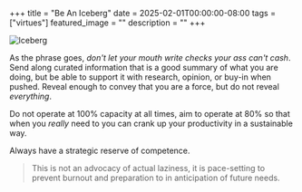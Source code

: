 +++
title =  "Be An Iceberg"
date = 2025-02-01T00:00:00-08:00
tags = ["virtues"]
featured_image = ""
description = ""
+++

![Iceberg](/images/passively-transparent/iceberg.svg)

As the phrase goes, _don't let your mouth write checks your ass can't cash_. Send along curated information that is a good summary of what you are doing, but be able to support it with research, opinion, or buy-in when pushed. Reveal enough to convey that you are a force, but do not reveal _everything_.

Do not operate at 100% capacity at all times, aim to operate at 80% so that when you _really_ need to you can crank up your productivity in a sustainable way.

Always have a strategic reserve of competence.

> This is not an advocacy of actual laziness, it is pace-setting to prevent burnout and preparation to in anticipation of future needs.